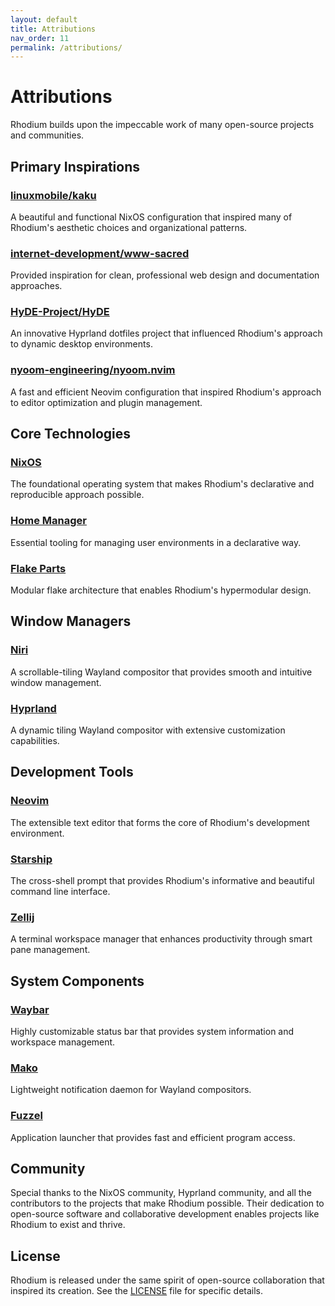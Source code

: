 ```yaml
---
layout: default
title: Attributions
nav_order: 11
permalink: /attributions/
---
```


# Attributions

Rhodium builds upon the impeccable work of many open-source projects and communities.

## Primary Inspirations

### [linuxmobile/kaku](https://github.com/linuxmobile/kaku)
A beautiful and functional NixOS configuration that inspired many of Rhodium's aesthetic choices and organizational patterns.

### [internet-development/www-sacred](https://github.com/internet-development/www-sacred)
Provided inspiration for clean, professional web design and documentation approaches.

### [HyDE-Project/HyDE](https://github.com/HyDE-Project/)
An innovative Hyprland dotfiles project that influenced Rhodium's approach to dynamic desktop environments.

### [nyoom-engineering/nyoom.nvim](https://github.com/nyoom-engineering/nyoom.nvim)
A fast and efficient Neovim configuration that inspired Rhodium's approach to editor optimization and plugin management.

## Core Technologies

### [NixOS](https://nixos.org/)
The foundational operating system that makes Rhodium's declarative and reproducible approach possible.

### [Home Manager](https://github.com/nix-community/home-manager)
Essential tooling for managing user environments in a declarative way.

### [Flake Parts](https://github.com/hercules-ci/flake-parts)
Modular flake architecture that enables Rhodium's hypermodular design.

## Window Managers

### [Niri](https://github.com/YaLTeR/niri/)
A scrollable-tiling Wayland compositor that provides smooth and intuitive window management.

### [Hyprland](https://hyprland.org/)
A dynamic tiling Wayland compositor with extensive customization capabilities.

## Development Tools

### [Neovim](https://neovim.io/)
The extensible text editor that forms the core of Rhodium's development environment.

### [Starship](https://starship.rs/)
The cross-shell prompt that provides Rhodium's informative and beautiful command line interface.

### [Zellij](https://zellij.dev/)
A terminal workspace manager that enhances productivity through smart pane management.

## System Components

### [Waybar](https://github.com/Alexays/Waybar)
Highly customizable status bar that provides system information and workspace management.

### [Mako](https://github.com/emersion/mako)
Lightweight notification daemon for Wayland compositors.

### [Fuzzel](https://codeberg.org/dnkl/fuzzel)
Application launcher that provides fast and efficient program access.

## Community

Special thanks to the NixOS community, Hyprland community, and all the contributors to the projects that make Rhodium possible. Their dedication to open-source software and collaborative development enables projects like Rhodium to exist and thrive.

## License

Rhodium is released under the same spirit of open-source collaboration that inspired its creation. See the [LICENSE](https://github.com/pabloagn/rhodium/blob/main/LICENSE) file for specific details.
